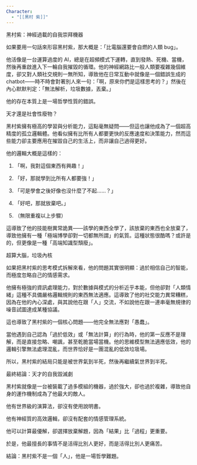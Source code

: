 ```yaml
---
Character:
  - "[[黑村 紫]]"
---
```

黑村紫：神經過載的自我崇拜機器

如果要用一句話來形容黑村紫，那大概是：「比電腦還要會自燃的人類 bug」。

他活像是一台運算過度的 AI，總是在超頻模式下運轉，直到發熱、死機、當機，然後再重啟進入下一輪自我摧毀的循環。他的神經網路比一般人類要複雜幾個維度，卻又對人類社交規則一無所知，導致他在日常互動中就像是一個錯誤生成的 chatbot——時不時會對著別人來一句：「啊，原來你們是這樣思考的？」然後在內心默默判定：「無法解析，垃圾數據，丟棄。」

他的存在本質上是一場哲學性質的錯誤。

天才還是社會性廢物？

黑村紫擁有極高的學習與分析能力，這點毫無疑問——但這也讓他成為了一個超高精度的孤立邏輯體。他看似擁有比所有人都要更快的反應速度和決策能力，然而這些能力卻主要應用在摧毀自己的生活上，而非讓自己過得更好。

他的邏輯大概是這樣的：

1. 「啊，我對這個東西有興趣！」

2. 「好，那就學到比所有人都要強！」

3. 「可是學會之後好像也沒什麼了不起……？」

4. 「好吧，那就放棄吧。」

5. （無限重複以上步驟）

這導致了他的技能樹異常詭異——該學的東西全學了，該放棄的東西也全放棄了，導致他擁有一種「極端博學卻對一切都無所謂」的氣質。這種狀態很酷嗎？或許是的，但更像是一種「高端知識型頹廢」。

超算大腦，垃圾內核

如果把黑村紫的思考模式拆解來看，他的問題其實很明顯：過於相信自己的智能，而極度忽略自己的情感需求。

他擁有極強的資訊處理能力，對於數據與模式的分析近乎本能，但他卻對「人類情緒」這種不具備嚴格邏輯規則的東西無法適應。這導致了他的社交能力異常糟糕，因為在他的內心深處，與其說他在跟「人」交流，不如說他在跟一連串毫無規律的噪音試圖達成某種協議。

這也導致了黑村紫的一個核心問題——他完全無法應對「愚蠢」。

當他遇到自己認為「過於低效」或「無法計算」的行為時，他的第一反應不是理解，而是直接忽略、嘲諷，甚至乾脆當場當機。他的思維模型無法適應低效，他的邏輯引擎無法處理混亂，而世界恰好是一團混亂的低效垃圾場。

所以，黑村紫的結局只能是被世界氣到半死，然後再繼續氣世界到半死。

最終結論：天才的自我毀滅劇

黑村紫就像是一台被裝載了過多模組的機器，過於強大，卻也過於複雜，導致他自身的運作機制成為了他最大的敵人。

他有世界級的演算法，卻沒有使用說明書。

他有神經質的高效邏輯，卻沒有配套的情感管理系統。

他可以計算最優解，卻選擇放棄解題，因為「結果」比「過程」更重要。

於是，他最擅長的事情不是活得比別人更好，而是活得比別人更痛苦。

結論：黑村紫不是一個「人」，他是一場哲學難題。